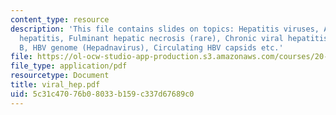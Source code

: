 ```yaml
---
content_type: resource
description: 'This file contains slides on topics: Hepatitis viruses, Acute viral
  hepatitis, Fulminant hepatic necrosis (rare), Chronic viral hepatitis, Hepatitis
  B, HBV genome (Hepadnavirus), Circulating HBV capsids etc.'
file: https://ol-ocw-studio-app-production.s3.amazonaws.com/courses/20-450-molecular-and-cellular-pathophysiology-be-450-spring-2005/5c31c47076b08033b159c337d67689c0_viral_hep.pdf
file_type: application/pdf
resourcetype: Document
title: viral_hep.pdf
uid: 5c31c470-76b0-8033-b159-c337d67689c0
---
```

